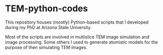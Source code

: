 # TEM-python-codes
This repository houses (mostly) Python-based scripts that I developed during my PhD at Arizona State University.

Most of the scripts are involved in mutlislice TEM image simulation and image processing. 
Some others I used to generate atomistic models for the purpose of then simulating TEM images.
